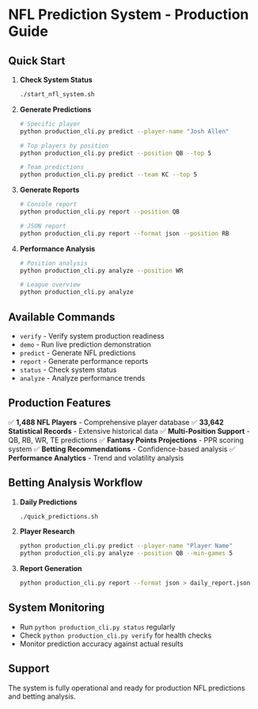 # NFL Prediction System - Production Guide

## Quick Start

1. **Check System Status**
   ```bash
   ./start_nfl_system.sh
   ```

2. **Generate Predictions**
   ```bash
   # Specific player
   python production_cli.py predict --player-name "Josh Allen"
   
   # Top players by position
   python production_cli.py predict --position QB --top 5
   
   # Team predictions
   python production_cli.py predict --team KC --top 5
   ```

3. **Generate Reports**
   ```bash
   # Console report
   python production_cli.py report --position QB
   
   # JSON report
   python production_cli.py report --format json --position RB
   ```

4. **Performance Analysis**
   ```bash
   # Position analysis
   python production_cli.py analyze --position WR
   
   # League overview
   python production_cli.py analyze
   ```

## Available Commands

- `verify` - Verify system production readiness
- `demo` - Run live prediction demonstration
- `predict` - Generate NFL predictions
- `report` - Generate performance reports
- `status` - Check system status
- `analyze` - Analyze performance trends

## Production Features

✅ **1,488 NFL Players** - Comprehensive player database
✅ **33,642 Statistical Records** - Extensive historical data
✅ **Multi-Position Support** - QB, RB, WR, TE predictions
✅ **Fantasy Points Projections** - PPR scoring system
✅ **Betting Recommendations** - Confidence-based analysis
✅ **Performance Analytics** - Trend and volatility analysis

## Betting Analysis Workflow

1. **Daily Predictions**
   ```bash
   ./quick_predictions.sh
   ```

2. **Player Research**
   ```bash
   python production_cli.py predict --player-name "Player Name"
   python production_cli.py analyze --position QB --min-games 5
   ```

3. **Report Generation**
   ```bash
   python production_cli.py report --format json > daily_report.json
   ```

## System Monitoring

- Run `python production_cli.py status` regularly
- Check `python production_cli.py verify` for health checks
- Monitor prediction accuracy against actual results

## Support

The system is fully operational and ready for production NFL predictions and betting analysis.
